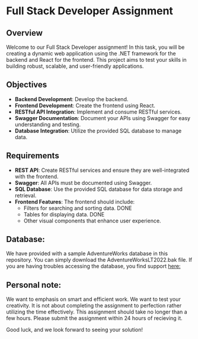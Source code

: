 # Full Stack Developer Assignment

## Overview
Welcome to our Full Stack Developer assignment! In this task, you will be creating a dynamic web application using the .NET framework for the backend and React for the frontend. This project aims to test your skills in building robust, scalable, and user-friendly applications.

## Objectives
- **Backend Development**: Develop the backend.
- **Frontend Development**: Create the frontend using React.
- **RESTful API Integration**: Implement and consume RESTful services.
- **Swagger Documentation**: Document your APIs using Swagger for easy understanding and testing.
- **Database Integration**: Utilize the provided SQL database to manage data.

## Requirements
- **REST API**: Create RESTful services and ensure they are well-integrated with the frontend.
- **Swagger**: All APIs must be documented using Swagger.
- **SQL Database**: Use the provided SQL database for data storage and retrieval.
- **Frontend Features**: The frontend should include:
  - Filters for searching and sorting data. DONE
  - Tables for displaying data. DONE
  - Other visual components that enhance user experience.

## Database: 
We have provided with a sample AdventureWorks database in this repository. You can simply download the AdventureWorksLT2022.bak file. If you are having troubles accessing the database, you find support [here:](https://learn.microsoft.com/en-us/sql/samples/adventureworks-install-configure?view=sql-server-ver16&tabs=ssms)

## Personal note:
We want to emphasis on smart and efficient work. We want to test your creativity. It is not about completing the assignment to perfection rather utilizing the time effectively. This assignment should take no longer than a few hours. Please submit the assignment within 24 hours of recieving it. 

Good luck, and we look forward to seeing your solution!
